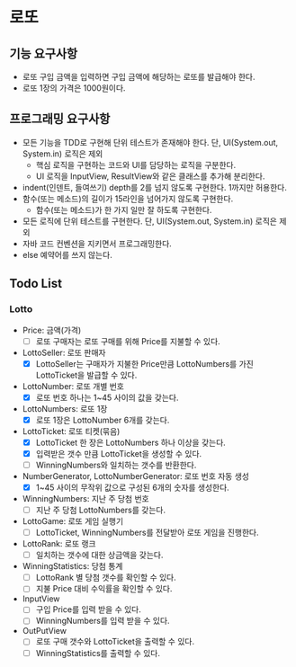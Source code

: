 # 로또

## 기능 요구사항

- 로또 구입 금액을 입력하면 구입 금액에 해당하는 로또를 발급해야 한다.
- 로또 1장의 가격은 1000원이다.

## 프로그래밍 요구사항

- 모든 기능을 TDD로 구현해 단위 테스트가 존재해야 한다. 단, UI(System.out, System.in) 로직은 제외
    - 핵심 로직을 구현하는 코드와 UI를 담당하는 로직을 구분한다.
    - UI 로직을 InputView, ResultView와 같은 클래스를 추가해 분리한다.
- indent(인덴트, 들여쓰기) depth를 2를 넘지 않도록 구현한다. 1까지만 허용한다.
- 함수(또는 메소드)의 길이가 15라인을 넘어가지 않도록 구현한다.
    - 함수(또는 메소드)가 한 가지 일만 잘 하도록 구현한다.
- 모든 로직에 단위 테스트를 구현한다. 단, UI(System.out, System.in) 로직은 제외
- 자바 코드 컨벤션을 지키면서 프로그래밍한다.
- else 예약어를 쓰지 않는다.

## Todo List

### Lotto

- Price: 금액(가격)
    - [ ] 로또 구매자는 로또 구매를 위해 Price를 지불할 수 있다.
    
- LottoSeller: 로또 판매자
    - [X] LottoSeller는 구매자가 지불한 Price만큼 LottoNumbers를 가진 LottoTicket을 발급할 수 있다.

- LottoNumber: 로또 개별 번호
    - [X] 로또 번호 하나는 1~45 사이의 값을 갖는다.

- LottoNumbers: 로또 1장
    - [X] 로또 1장은 LottoNumber 6개를 갖는다.

- LottoTicket: 로또 티켓(묶음) 
    - [X] LottoTicket 한 장은 LottoNumbers 하나 이상을 갖는다.
    - [X] 입력받은 갯수 만큼 LottoTicket을 생성할 수 있다.
    - [ ] WinningNumbers와 일치하는 갯수를 반환한다. 

- NumberGenerator, LottoNumberGenerator: 로또 번호 자동 생성
    - [x]  1~45 사이의 무작위 값으로 구성된 6개의 숫자를 생성한다.

- WinningNumbers: 지난 주 당첨 번호
    - [ ] 지난 주 당첨 LottoNumbers를 갖는다.

- LottoGame: 로또 게임 실행기
    - [ ] LottoTicket, WinningNumbers를 전달받아 로또 게임을 진행한다.

- LottoRank: 로또 랭크
    - [ ] 일치하는 갯수에 대한 상금액을 갖는다.

- WinningStatistics: 당첨 통계
    - [ ] LottoRank 별 당첨 갯수를 확인할 수 있다.
    - [ ] 지불 Price 대비 수익률을 확인할 수 있다.

- InputView
    - [ ] 구입 Price를 입력 받을 수 있다.
    - [ ] WinningNumbers를 입력 받을 수 있다.
    
- OutPutView
    - [ ] 로또 구매 갯수와 LottoTicket을 출력할 수 있다.
    - [ ] WinningStatistics를 출력할 수 있다.
